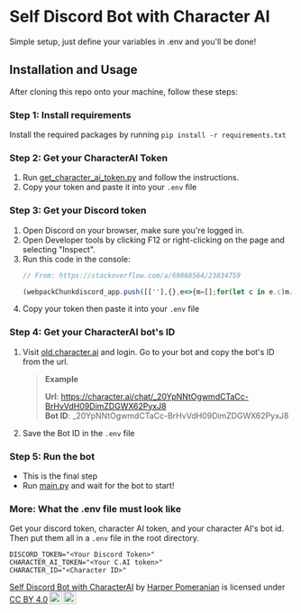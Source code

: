 # Self Discord Bot with Character AI

Simple setup, just define your variables in .env and you'll be done!

## Installation and Usage

After cloning this repo onto your machine, follow these steps:

### Step 1: Install requirements
Install the required packages by running `pip install -r requirements.txt`

### Step 2: Get your CharacterAI Token

1. Run [get_character_ai_token.py](./get_character_ai_token.py) and follow the instructions.
2. Copy your token and paste it into your `.env` file

### Step 3: Get your Discord token

1. Open Discord on your browser, make sure you're logged in.
2. Open Developer tools by clicking F12 or right-clicking on the page and selecting "Inspect".
3. Run this code in the console:
    ```javascript
    // From: https://stackoverflow.com/a/69868564/23834759

    (webpackChunkdiscord_app.push([[''],{},e=>{m=[];for(let c in e.c)m.push(e.c[c])}]),m).find(m=>m?.exports?.default?.getToken!==void 0).exports.default.getToken()
    ```
4. Copy your token then paste it into your `.env` file

### Step 4: Get your CharacterAI bot's ID

1. Visit [old.character.ai](https://old.character.ai) and login. Go to your bot and copy the bot's ID from the url.
    > **Example**
    >
    > **Url**: https://character.ai/chat/_20YpNNtOgwmdCTaCc-BrHvVdH09DimZDGWX62PyxJ8<br/>
    > **Bot ID**: _20YpNNtOgwmdCTaCc-BrHvVdH09DimZDGWX62PyxJ8
2. Save the Bot ID in the `.env` file

### Step 5: Run the bot

- This is the final step
- Run [main.py](./main.py) and wait for the bot to start!

### More: What the .env file must look like

Get your discord token, character AI token, and your character AI's bot id. Then put them all in a `.env` file in the root directory.

```env
DISCORD_TOKEN="<Your Discord Token>"
CHARACTER_AI_TOKEN="<Your C.AI token>"
CHARACTER_ID="<Character ID>"
```

<p xmlns:cc="http://creativecommons.org/ns#" xmlns:dct="http://purl.org/dc/terms/"><a property="dct:title" rel="cc:attributionURL" href="https://github.com/harperpomeranian/Self-Discord-Bot-with-CharacterAI">Self Discord Bot with CharacterAI</a> by <a rel="cc:attributionURL dct:creator" property="cc:attributionName" href="https://github.com/harperpomeranian">Harper Pomeranian</a> is licensed under <a href="https://creativecommons.org/licenses/by/4.0/?ref=chooser-v1" target="_blank" rel="license noopener noreferrer" style="display:inline-block;">CC BY 4.0<img style="height:22px!important;margin-left:3px;vertical-align:text-bottom;" src="https://mirrors.creativecommons.org/presskit/icons/cc.svg?ref=chooser-v1" alt=""><img style="height:22px!important;margin-left:3px;vertical-align:text-bottom;" src="https://mirrors.creativecommons.org/presskit/icons/by.svg?ref=chooser-v1" alt=""></a></p>